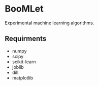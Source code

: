BooMLet
=======

Experimental machine learning algorithms.

Requirments
----------
+ numpy
+ scipy
+ scikit-learn
+ joblib
+ dill
+ matplotlib
